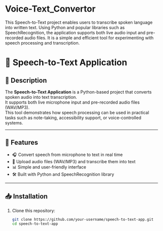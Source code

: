 # Voice-Text_Convertor
This Speech-to-Text project enables users to transcribe spoken language into written text.   Using Python and popular libraries such as SpeechRecognition, the application supports both live audio input and pre-recorded audio files.   It is a simple and efficient tool for experimenting with speech processing and transcription.


# 🎤 Speech-to-Text Application

## 📌 Description
The **Speech-to-Text Application** is a Python-based project that converts spoken audio into text transcription.  
It supports both live microphone input and pre-recorded audio files (WAV/MP3).  
This tool demonstrates how speech processing can be used in practical tasks such as note-taking, accessibility support, or voice-controlled systems.

---

## 🚀 Features
- 🎧 Convert speech from microphone to text in real time  
- 📂 Upload audio files (WAV/MP3) and transcribe them into text  
- 📊 Simple and user-friendly interface  
- 🛠 Built with Python and SpeechRecognition library  

---

## 📥 Installation
1. Clone this repository:
   ```bash
   git clone https://github.com/your-username/speech-to-text-app.git
   cd speech-to-text-app
